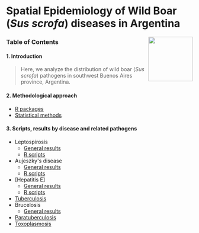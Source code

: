 # Spatial Epidemiology of Wild Boar (*Sus scrofa*) diseases in Argentina

<img src="https://user-images.githubusercontent.com/20196847/82152923-d78ba600-983a-11ea-9bfc-2a9115a029f5.jpg" height="120" width="120" img align="right">

### Table of Contents

#### 1. Introduction  
> Here, we analyze the distribution of wild boar (*Sus scrofa*) pathogens in southwest Buenos Aires province, Argentina. 

#### 2. Methodological approach  
- [R packages](./R-packages/R-packages.md)    
- [Statistical methods](./Statistical_methods/Methods.md)    

#### 3. Scripts, results by disease and related pathogens
- Leptospirosis  
    - [General results](./Results/Leptospira.md)  
    - [R scripts](./Results/Leptospira.R)  
- Aujeszky's disease
    - [General results](./Results/Aujeszky.md)
    - [R scripts](./Results/Aujeszky.R) 
- [Hepatitis E]
    - [General results](./Results/Aujeszky.md)
    - [R scripts](./Results/Aujeszky.R)
- [Tuberculosis](#mycobacterium-bovis)  
- Brucelosis
    - [General results](./Results/Brucella.md)
- [Paratuberculosis](#paratuebrculosis)  
- [Toxoplasmosis](#toxoplasmosis)



